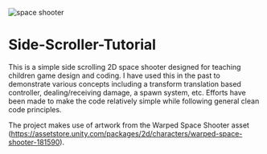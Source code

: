 ![space shooter](https://user-images.githubusercontent.com/35816507/132767400-5f3d9437-1564-4937-b870-82d20d63b21a.PNG)
# Side-Scroller-Tutorial

This is a simple side scrolling 2D space shooter designed for teaching children game design and coding. I have used this in the past to demonstrate various concepts including a transform translation based controller, dealing/receiving damage, a spawn system, etc. Efforts have been made to make the code relatively simple while following general clean code principles.

The project makes use of artwork from the Warped Space Shooter asset (https://assetstore.unity.com/packages/2d/characters/warped-space-shooter-181590).
